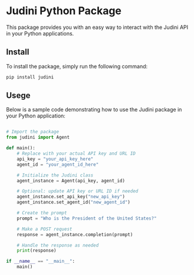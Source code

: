 # Judini Python Package
This package provides you with an easy way to interact with the Judini API in your Python applications.

## Install
To install the package, simply run the following command:

```bash 
pip install judini 
```

## Usege
Below is a sample code demonstrating how to use the Judini package in your Python application:
``` python

# Import the package
from judini import Agent

def main():
    # Replace with your actual API key and URL ID
    api_key = "your_api_key_here"
    agent_id = "your_agent_id_here"

    # Initialize the Judini class
    agent_instance = Agent(api_key, agent_id)

    # Optional: update API key or URL ID if needed
    agent_instance.set_api_key("new_api_key")
    agent_instance.set_agent_id("new_agent_id")

    # Create the prompt
    prompt = "Who is the President of the United States?"

    # Make a POST request
    response = agent_instance.completion(prompt)

    # Handle the response as needed
    print(response)

if __name__ == "__main__":
    main()
```